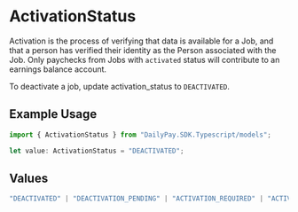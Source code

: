 # ActivationStatus

Activation is the process of verifying that data is available for a Job,  and that a person has verified their identity as the Person associated with the Job. Only paychecks from Jobs with `activated` status will contribute to an earnings balance account.

To deactivate a job, update activation_status to `DEACTIVATED`.


## Example Usage

```typescript
import { ActivationStatus } from "DailyPay.SDK.Typescript/models";

let value: ActivationStatus = "DEACTIVATED";
```

## Values

```typescript
"DEACTIVATED" | "DEACTIVATION_PENDING" | "ACTIVATION_REQUIRED" | "ACTIVATION_UNDER_REVIEW" | "ACTIVATED"
```